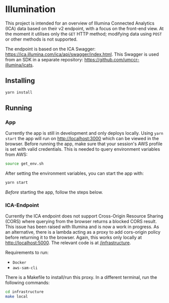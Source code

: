 # Illumination

This project is intended for an overview of Illumina Connected Analytics (ICA) data based on their v2 endpoint, with a focus on the front-end view.
At the moment it utilises only the `GET` HTTP method; modifying data using `POST` or other methods is not supported.

The endpoint is based on the ICA Swagger: <https://ica.illumina.com/ica/api/swagger/index.html>.
This Swagger is used from an SDK in a separate repository: <https://github.com/umccr-illumina/icats>.

## Installing

```bash
yarn install
```

## Running

### App

Currently the app is still in development and only deploys locally. Using `yarn start` the app will run on <http://localhost:3000> which can be viewed in the browser.
Before running the app, make sure that your session's AWS profile is set with valid credentials. This is needed to query environment variables from AWS:

```bash
source get_env.sh
```

After setting the environment variables, you can start the app with:

```bash
yarn start
```

_Before_ starting the app, follow the steps below.

### ICA-Endpoint

Currently the ICA endpoint does not support Cross-Origin Resource Sharing (CORS) where querying from the browser returns a blocked CORS result. This issue has been raised with Illumina and is now a work in progress. As an alternative, there is a lambda acting as a proxy to add cors-origin policy before returning it to the browser. Again, this works only locally at <http://localhost:5000>. The relevant code is at [/infrastructure](./infrastructure/).

Requirements to run:

- `Docker`
- `aws-sam-cli`

There is a Makefile to install/run this proxy. In a different terminal, run the following commands:

```bash
cd infrastructure
make local
```
